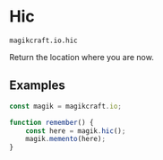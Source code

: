 # Hic

`magikcraft.io.hic`

Return the location where you are now.

## Examples

```javascript
const magik = magikcraft.io;

function remember() {
    const here = magik.hic();
    magik.memento(here);
}
```